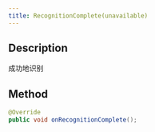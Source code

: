 ```yaml
---
title: RecognitionComplete(unavailable)
---
```


## Description

成功地识别

## Method

```java
@Override
public void onRecognitionComplete();
```
